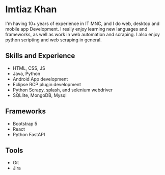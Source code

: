 
# Imtiaz Khan
I'm having 10+ years of experience in IT MNC, and I do web, desktop and mobile app Development. I really enjoy learning new languages and frameworks, as well as work in web automation and scraping. I also enjoy python scripting and web scraping in general. 

## Skills and Experience
* HTML, CSS, JS
* Java, Python
* Android App development
* Eclipse RCP plugin development
* Python Scrapy, splash, and selenium webdriver
* SQLlite, MongoDB, Mysql

## Frameworks
* Bootstrap 5
* React
* Python FastAPI

## Tools
* Git
* Jira
